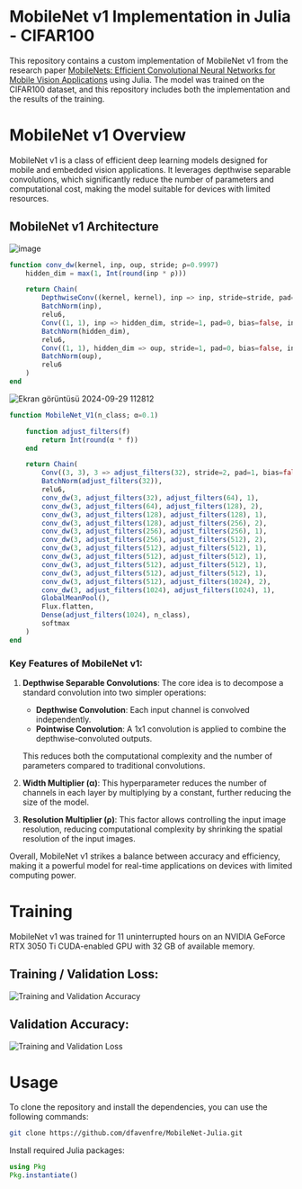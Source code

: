 # MobileNet v1 Implementation in Julia - CIFAR100

This repository contains a custom implementation of MobileNet v1 from the research paper [MobileNets: Efficient Convolutional Neural Networks for Mobile Vision Applications](https://arxiv.org/abs/1704.04861) using Julia. The model was trained on the CIFAR100 dataset, and this repository includes both the implementation and the results of the training.

# MobileNet v1 Overview
MobileNet v1 is a class of efficient deep learning models designed for mobile and embedded vision applications. It leverages depthwise separable convolutions, which significantly reduce the number of parameters and computational cost, making the model suitable for devices with limited resources.

## MobileNet v1 Architecture
![image](https://github.com/user-attachments/assets/f5fa61c6-c273-4d83-bea7-68e6711ccecf)

```Julia
function conv_dw(kernel, inp, oup, stride; ρ=0.9997)
    hidden_dim = max(1, Int(round(inp * ρ)))

    return Chain(
        DepthwiseConv((kernel, kernel), inp => inp, stride=stride, pad=1, bias=false, init=Flux.glorot_uniform),
        BatchNorm(inp),
        relu6,
        Conv((1, 1), inp => hidden_dim, stride=1, pad=0, bias=false, init=Flux.glorot_uniform),
        BatchNorm(hidden_dim),
        relu6,
        Conv((1, 1), hidden_dim => oup, stride=1, pad=0, bias=false, init=Flux.glorot_uniform),
        BatchNorm(oup),
        relu6
    )
end
```

![Ekran görüntüsü 2024-09-29 112812](https://github.com/user-attachments/assets/b42696a3-4be7-4107-ae4d-938f14bb2ef6)
```Julia
function MobileNet_V1(n_class; α=0.1)

    function adjust_filters(f)
        return Int(round(α * f))
    end

    return Chain(
        Conv((3, 3), 3 => adjust_filters(32), stride=2, pad=1, bias=false, init=Flux.glorot_uniform),
        BatchNorm(adjust_filters(32)),
        relu6,
        conv_dw(3, adjust_filters(32), adjust_filters(64), 1),
        conv_dw(3, adjust_filters(64), adjust_filters(128), 2),
        conv_dw(3, adjust_filters(128), adjust_filters(128), 1),
        conv_dw(3, adjust_filters(128), adjust_filters(256), 2),
        conv_dw(3, adjust_filters(256), adjust_filters(256), 1),
        conv_dw(3, adjust_filters(256), adjust_filters(512), 2),
        conv_dw(3, adjust_filters(512), adjust_filters(512), 1),
        conv_dw(3, adjust_filters(512), adjust_filters(512), 1),
        conv_dw(3, adjust_filters(512), adjust_filters(512), 1),
        conv_dw(3, adjust_filters(512), adjust_filters(512), 1),
        conv_dw(3, adjust_filters(512), adjust_filters(1024), 2),
        conv_dw(3, adjust_filters(1024), adjust_filters(1024), 1),
        GlobalMeanPool(),
        Flux.flatten,
        Dense(adjust_filters(1024), n_class),
        softmax
    )
end
```
### Key Features of MobileNet v1:
1. **Depthwise Separable Convolutions**: The core idea is to decompose a standard convolution into two simpler operations:
   - **Depthwise Convolution**: Each input channel is convolved independently.
   - **Pointwise Convolution**: A 1x1 convolution is applied to combine the depthwise-convoluted outputs.
   
   This reduces both the computational complexity and the number of parameters compared to traditional convolutions.
   
2. **Width Multiplier (α)**: This hyperparameter reduces the number of channels in each layer by multiplying by a constant, further reducing the size of the model.

3. **Resolution Multiplier (ρ)**: This factor allows controlling the input image resolution, reducing computational complexity by shrinking the spatial resolution of the input images.

Overall, MobileNet v1 strikes a balance between accuracy and efficiency, making it a powerful model for real-time applications on devices with limited computing power.

# Training

MobileNet v1 was trained for 11 uninterrupted hours on an NVIDIA GeForce RTX 3050 Ti CUDA-enabled GPU with 32 GB of available memory.

## Training / Validation Loss:
![Training and Validation Accuracy](https://github.com/user-attachments/assets/f2d35b0c-5a62-4220-af94-dadf46223cac)

## Validation Accuracy:
![Training and Validation Loss](https://github.com/user-attachments/assets/c0ce788c-7b1e-405c-ad62-e22cde2d5a6b)


# Usage
To clone the repository and install the dependencies, you can use the following commands:

```bash
git clone https://github.com/dfavenfre/MobileNet-Julia.git
```

Install required Julia packages:

```Julia
using Pkg
Pkg.instantiate()
```
